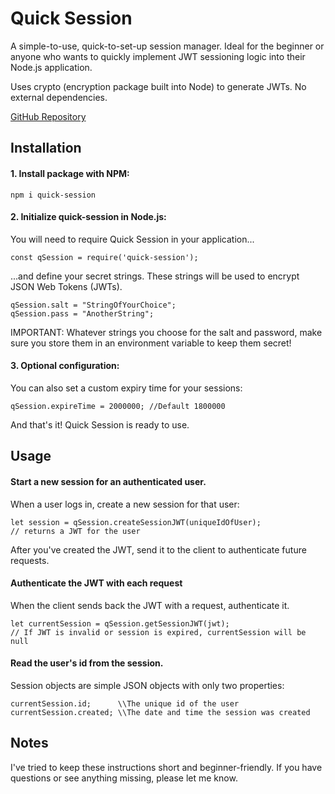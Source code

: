 # Quick Session
A simple-to-use, quick-to-set-up session manager. Ideal for the beginner or anyone who wants to quickly implement JWT sessioning logic into their Node.js application.

Uses crypto (encryption package built into Node) to generate JWTs. No external dependencies.

[GitHub Repository](https://github.com/BossFogg/quick-session)

## Installation
#### 1. Install package with NPM:
````
npm i quick-session
````

#### 2. Initialize quick-session in Node.js:

You will need to require Quick Session in your application...
````
const qSession = require('quick-session'); 
````

...and define your secret strings. These strings will be used to encrypt JSON Web Tokens (JWTs).
```` 
qSession.salt = "StringOfYourChoice";
qSession.pass = "AnotherString";
````

IMPORTANT: Whatever strings you choose for the salt and password, make sure you store them in an environment variable to keep them secret!

#### 3. Optional configuration:

You can also set a custom expiry time for your sessions:
````
qSession.expireTime = 2000000; //Default 1800000
````

And that's it! Quick Session is ready to use.

## Usage
#### Start a new session for an authenticated user.

When a user logs in, create a new session for that user:
````
let session = qSession.createSessionJWT(uniqueIdOfUser);  
// returns a JWT for the user
````

After you've created the JWT, send it to the client to authenticate future requests.

#### Authenticate the JWT with each request
  
When the client sends back the JWT with a request, authenticate it.
````
let currentSession = qSession.getSessionJWT(jwt);
// If JWT is invalid or session is expired, currentSession will be null
````

#### Read the user's id from the session.

Session objects are simple JSON objects with only two properties:
````
currentSession.id;      \\The unique id of the user
currentSession.created; \\The date and time the session was created
````

## Notes

I've tried to keep these instructions short and beginner-friendly. If you have questions or see anything missing, please let me know.